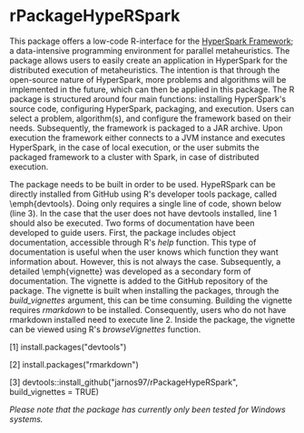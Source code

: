 # rPackageHypeRSpark

This package offers a low-code R-interface for the [HyperSpark Framework](https://github.com/jarnos97/HyperSpark); a data-intensive programming environment for parallel metaheuristics. 
The package allows users to easily create an application in HyperSpark for the distributed execution of metaheuristics. 
The intention is that through the open-source nature of HyperSpark, more problems and algorithms will be implemented in the future, which can then be applied in this package. 
The R package is structured around four main functions: installing HyperSpark's source code, configuring HyperSpark, packaging, and execution. 
Users can select a problem, algorithm(s), and configure the framework based on their needs. 
Subsequently, the framework is packaged to a JAR archive. 
Upon execution the framework either connects to a JVM instance and executes HyperSpark, in the case of local execution, or the user submits the packaged framework to a cluster with Spark, in case of distributed execution. 

The package needs to be built in order to be used. HypeRSpark can be directly installed from GitHub using R's developer tools package, called \emph{devtools}. 
Doing only requires a single line of code, shown below (line 3). In the case that the user does not have devtools installed, line 1 should also be executed.
Two forms of documentation have been developed to guide users. 
First, the package includes object documentation, accessible through R's *help* function. 
This type of documentation is useful when the user knows which function they want information about. 
However, this is not always the case. Subsequently, a detailed \emph{vignette} was developed as a secondary form of documentation. 
The vignette is added to the GitHub repository of the package. 
The vignette is built when installing the packages, through the *build_vignettes* argument, this can be time consuming. 
Building the vignette requires *rmarkdown* to be installed. 
Consequently, users who do not have rmarkdown installed need to execute line 2. 
Inside the package, the vignette can be viewed using R's  *browseVignettes* function. 

[1] install.packages("devtools")

[2] install.packages("rmarkdown")

[3] devtools::install_github("jarnos97/rPackageHypeRSpark", build_vignettes = TRUE)

*Please note that the package has currently only been tested for Windows systems.*
